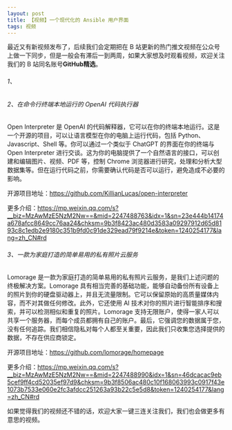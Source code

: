 ```yaml
---
layout: post
title: 【视频】一个现代化的 Ansible 用户界面
tags: 视频
---
```


最近又有新视频发布了，后续我们会定期把在 B 站更新的热门推文视频在公众号上做一下同步，但是一般会有滞后一到两周，如果大家想及时观看视频，欢迎关注我们的 B 站同名账号**GitHub精选**。

######  1、

###### 2、在命令行终端本地运行的 OpenAI 代码执行器

Open Interpreter 是 OpenAI 的代码解释器，它可以在你的终端本地运行。这是一个开源的项目，可以让语言模型在你的电脑上运行代码，包括 Python、Javascript、Shell 等。你可以通过一个类似于 ChatGPT 的界面在你的终端与 Open Interpreter 进行交谈。这为你的电脑提供了一个自然语言的接口，可以创建和编辑图片、视频、PDF 等，控制 Chrome 浏览器进行研究，处理和分析大型数据集等。但在运行代码之前，你需要确认代码是否可以运行，避免造成不必要的影响。

开源项目地址：https://github.com/KillianLucas/open-interpreter

更多介绍：https://mp.weixin.qq.com/s?__biz=MzAwMzE5NzM2Nw==&mid=2247488763&idx=1&sn=23e444b14174a678afcc8649cc76aa24&chksm=9b3f8423ac480d3583a09297912d65d8193c8c1edb2e9180c351b9fd0c91de329ead79f9214e&token=1240254177&lang=zh_CN#rd

###### 3、一款为家庭打造的简单易用的私有照片云服务

Lomorage 是一款为家庭打造的简单易用的私有照片云服务，是我们上述问题的终极解决方案。Lomorage 具有相当完善的基础功能，能够自动备份所有设备上的照片到你的硬盘驱动器上，并且无流量限制。它可以保留原始的高质量媒体内容，而不对其做任何修改。此外，它还使用 AI 技术对你的照片进行智能排序和搜索，并可以检测相似和重复的照片。Lomorage 支持无限账户，使得一家人可以共享一个服务器，而每个成员都拥有自己的账户。最后，它强调您的数据属于您，没有任何追踪。我们相信隐私对每个人都至关重要，因此我们只收集您选择提供的数据，不存在供应商锁定。

开源项目地址：https://github.com/lomorage/homepage

更多介绍：https://mp.weixin.qq.com/s?__biz=MzAwMzE5NzM2Nw==&mid=2247488990&idx=1&sn=46dcacac9eb5cef9ff4cd52035ef97d9&chksm=9b3f8506ac480c10f168063993c0917f43e1073b7533e060e2fc3afdcc251263a93b22c5e5d8&token=1240254177&lang=zh_CN#rd

如果觉得我们的视频还不错的话，欢迎大家一键三连关注我们，我们也会做更多有意思的视频。
